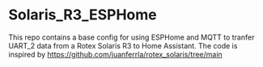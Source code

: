 # Solaris_R3_ESPHome
This repo contains a base config for using ESPHome and MQTT to tranfer UART_2 data from a Rotex Solaris R3 to Home Assistant.
The code is inspired by https://github.com/juanferrla/rotex_solaris/tree/main
